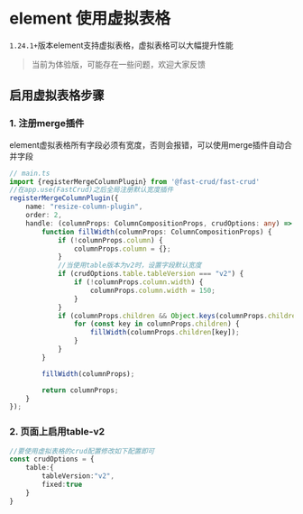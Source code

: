 # element 使用虚拟表格
`1.24.1+`版本element支持虚拟表格，虚拟表格可以大幅提升性能

> 当前为体验版，可能存在一些问题，欢迎大家反馈

## 启用虚拟表格步骤

### 1. 注册merge插件
element虚拟表格所有字段必须有宽度，否则会报错，可以使用merge插件自动合并字段
```ts
// main.ts
import {registerMergeColumnPlugin} from '@fast-crud/fast-crud'
//在app.use(FastCrud)之后全局注册默认宽度插件
registerMergeColumnPlugin({
    name: "resize-column-plugin",
    order: 2,
    handle: (columnProps: ColumnCompositionProps, crudOptions: any) => {
        function fillWidth(columnProps: ColumnCompositionProps) {
            if (!columnProps.column) {
                columnProps.column = {};
            }
            //当使用table版本为v2时，设置字段默认宽度
            if (crudOptions.table.tableVersion === "v2") {
                if (!columnProps.column.width) {
                    columnProps.column.width = 150;
                }
            }
            if (columnProps.children && Object.keys(columnProps.children).length > 0) {
                for (const key in columnProps.children) {
                    fillWidth(columnProps.children[key]);
                }
            }
        }

        fillWidth(columnProps);

        return columnProps;
    }
});
```


### 2. 页面上启用table-v2
```ts
//要使用虚拟表格的crud配置修改如下配置即可
const crudOptions = {
    table:{
        tableVersion:"v2",
        fixed:true
    }
}
```